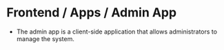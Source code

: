 # Frontend / Apps / Admin App

-   The admin app is a client-side application that allows administrators to manage the system.
